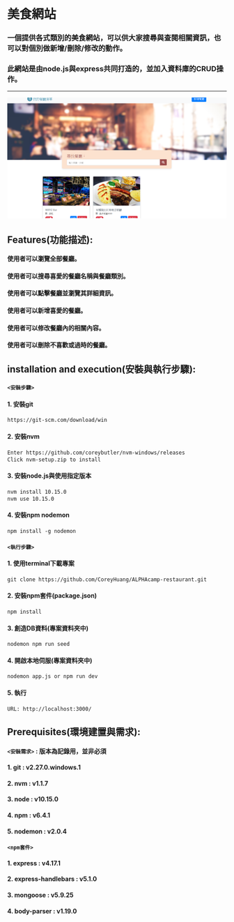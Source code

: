 # 美食網站 
### 一個提供各式類別的美食網站，可以供大家搜尋與查閱相關資訊，也可以對個別做新增/刪除/修改的動作。
### 此網站是由node.js與express共同打造的，並加入資料庫的CRUD操作。

---
![image](https://github.com/CoreyHuang/ALPHAcamp_restaurant-DB-/blob/master/restaurantDB.png)
## Features(功能描述):
#### 使用者可以瀏覽全部餐廳。
#### 使用者可以搜尋喜愛的餐廳名稱與餐廳類別。
#### 使用者可以點擊餐廳並瀏覽其詳細資訊。
#### 使用者可以新增喜愛的餐廳。
#### 使用者可以修改餐廳內的相關內容。
#### 使用者可以刪除不喜歡或過時的餐廳。


## installation and execution(安裝與執行步驟):
#### `<安裝步驟>`
#### 1. 安裝git
```
https://git-scm.com/download/win
```
#### 2. 安裝nvm
```
Enter https://github.com/coreybutler/nvm-windows/releases
Click nvm-setup.zip to install
```
#### 3. 安裝node.js與使用指定版本
```
nvm install 10.15.0
nvm use 10.15.0
```
#### 4. 安裝npm nodemon
```
npm install -g nodemon
```

#### `<執行步驟>`
#### 1. 使用terminal下載專案
```
git clone https://github.com/CoreyHuang/ALPHAcamp-restaurant.git
```
#### 2. 安裝npm套件(package.json)
```
npm install
```
#### 3. 創造DB資料(專案資料夾中)
```
nodemon npm run seed
```
#### 4. 開啟本地伺服(專案資料夾中)
```
nodemon app.js or npm run dev
```
#### 5. 執行
```
URL: http://localhost:3000/
```


## Prerequisites(環境建置與需求):
#### `<安裝需求>` : 版本為記錄用，並非必須
#### 1. git : v2.27.0.windows.1
#### 2. nvm : v1.1.7
#### 3. node : v10.15.0
#### 4. npm : v6.4.1
#### 5. nodemon : v2.0.4
#### `<npm套件>`
#### 1. express : v4.17.1
#### 2. express-handlebars : v5.1.0
#### 3. mongoose : v5.9.25
#### 4. body-parser : v1.19.0
